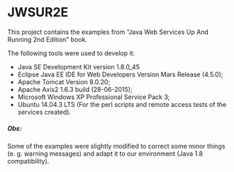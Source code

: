 # JWSUR2E
This project contains the examples from "Java Web Services Up And Running 2nd Edition" book.

The following tools were used to develop it:
  * Java SE Development Kit version 1.8.0_45
  * Eclipse Java EE IDE for Web Developers Version Mars Release (4.5.0);
  * Apache Tomcat Version 8.0.20;
  * Apache Axis2 1.6.3 build (28-06-2015);
  * Microsoft Windows XP Professional Service Pack 3;
  * Ubuntu 14.04.3 LTS (For the perl scripts and remote access tests of the services created).

##### Obs:
Some of the examples were slightly modified to correct some minor things (e. g. warning messages) and adapt it to our environment (Java 1.8 compatibility).
